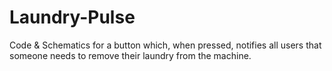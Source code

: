 # Laundry-Pulse
Code &amp; Schematics for a button which, when pressed, notifies all users that someone needs to remove their laundry from the machine.
